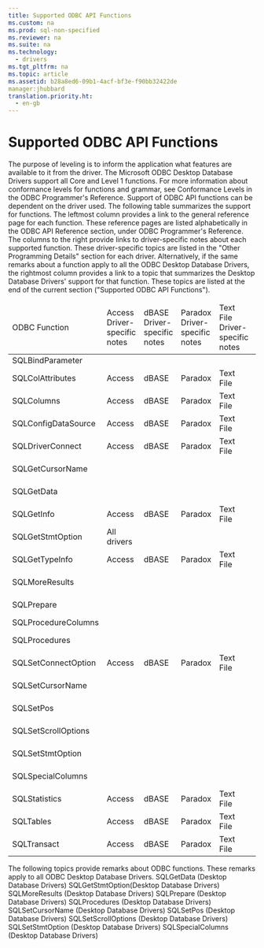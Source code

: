 ```yaml
---
title: Supported ODBC API Functions
ms.custom: na
ms.prod: sql-non-specified
ms.reviewer: na
ms.suite: na
ms.technology: 
  - drivers
ms.tgt_pltfrm: na
ms.topic: article
ms.assetid: b28a8ed6-09b1-4acf-bf3e-f90bb32422de
manager:jhubbard
translation.priority.ht: 
  - en-gb
---
```

# Supported ODBC API Functions
<?xml version="1.0" encoding="utf-8"?>
<developerConceptualDocument xmlns="http://ddue.schemas.microsoft.com/authoring/2003/5" xmlns:xlink="http://www.w3.org/1999/xlink" xmlns:xsi="http://www.w3.org/2001/XMLSchema-instance" xsi:schemaLocation="http://ddue.schemas.microsoft.com/authoring/2003/5 http://dduestorage.blob.core.windows.net/ddueschema/developer.xsd">
  <introduction>
    <para>The purpose of leveling is to inform the application what features are available to it from the driver. The Microsoft ODBC Desktop Database Drivers support all Core and Level 1 functions. </para>
    <para>For more information about conformance levels for functions and grammar, see <legacyLink xlink:href="f776d467-5d5d-4761-9043-3dad5f73c610">Conformance Levels</legacyLink> in the <legacyItalic>ODBC Programmer's Reference</legacyItalic>.</para>
    <para>Support of ODBC API functions can be dependent on the driver used. The following table summarizes the support for functions. The leftmost column provides a link to the general reference page for each function. These reference pages are listed alphabetically in the <legacyLink xlink:href="b7a49774-f458-44ce-9a04-a0457501405b">ODBC API Reference</legacyLink> section, under <legacyLink xlink:href="b33c3c43-ae66-44a3-be17-9cd82624dd96">ODBC Programmer's Reference</legacyLink>. The columns to the right provide links to driver-specific notes about each supported function. These driver-specific topics are listed in the "Other Programming Details" section for each driver. Alternatively, if the same remarks about a function apply to all the ODBC Desktop Database Drivers, the rightmost column provides a link to a topic that summarizes the Desktop Database Drivers' support for that function. These topics are listed at the end of the current section ("Supported ODBC API Functions").</para>
    <table xmlns:caps="http://schemas.microsoft.com/build/caps/2013/11">
      <thead>
        <tr>
          <TD>
            <para>ODBC Function</para>
          </TD>
          <TD>
            <para>Access Driver-specific notes</para>
          </TD>
          <TD>
            <para>dBASE Driver-specific notes</para>
          </TD>
          <TD>
            <para>Paradox Driver-specific notes</para>
          </TD>
          <TD>
            <para>Text File Driver-specific notes</para>
          </TD>
          <TD>
            <para>Excel Driver-specific notes</para>
          </TD>
          <TD>
            <para>Notes relevant to all drivers</para>
          </TD>
        </tr>
      </thead>
      <tbody>
        <tr>
          <TD>
            <para>               <legacyLink xlink:href="38349d4b-be03-46f9-9d6a-e50dd144e225">SQLBindParameter</legacyLink>             </para>
          </TD>
          <TD>
            <para> </para>
          </TD>
          <TD>
            <para> </para>
          </TD>
          <TD>
            <para> </para>
          </TD>
          <TD>
            <para> </para>
          </TD>
          <TD>
            <para>               <legacyLink xlink:href="40489bc5-3e2a-425e-892d-e0dc037f4d7a">Excel</legacyLink>             </para>
          </TD>
          <TD>
            <para> </para>
          </TD>
        </tr>
        <tr>
          <TD>
            <para>               <legacyLink xlink:href="3ece37af-db56-47fc-bc9d-6a7d0d8a00ec">SQLColAttributes</legacyLink>             </para>
          </TD>
          <TD>
            <para>               <legacyLink xlink:href="adb6f81d-e8c7-4748-9b1d-f7a053788bbc">Access</legacyLink>             </para>
          </TD>
          <TD>
            <para>               <legacyLink xlink:href="ed44de2b-0b01-4dce-a340-f5eb3aac30b7">dBASE</legacyLink>             </para>
          </TD>
          <TD>
            <para>               <legacyLink xlink:href="bbeef024-d470-4d28-b61b-26997ef41007">Paradox</legacyLink>             </para>
          </TD>
          <TD>
            <para>               <legacyLink xlink:href="132fd1c0-1921-4a7d-910e-aedf1bff5453">Text File</legacyLink>             </para>
          </TD>
          <TD>
            <para>               <legacyLink xlink:href="7c4833e3-ff0c-4313-9ab8-21379ceab656">Excel</legacyLink>             </para>
          </TD>
          <TD>
            <para> </para>
          </TD>
        </tr>
        <tr>
          <TD>
            <para>               <legacyLink xlink:href="3ece37af-db56-47fc-bc9d-6a7d0d8a00ec">SQLColumns</legacyLink>             </para>
          </TD>
          <TD>
            <para>               <legacyLink xlink:href="adb6f81d-e8c7-4748-9b1d-f7a053788bbc">Access</legacyLink>             </para>
          </TD>
          <TD>
            <para>               <legacyLink xlink:href="ed44de2b-0b01-4dce-a340-f5eb3aac30b7">dBASE</legacyLink>             </para>
          </TD>
          <TD>
            <para>               <legacyLink xlink:href="bbeef024-d470-4d28-b61b-26997ef41007">Paradox</legacyLink>             </para>
          </TD>
          <TD>
            <para>               <legacyLink xlink:href="132fd1c0-1921-4a7d-910e-aedf1bff5453">Text File</legacyLink>             </para>
          </TD>
          <TD>
            <para>               <legacyLink xlink:href="7c4833e3-ff0c-4313-9ab8-21379ceab656">Excel</legacyLink>             </para>
          </TD>
          <TD>
            <para> </para>
          </TD>
        </tr>
        <tr>
          <TD>
            <para>               <legacyLink xlink:href="f8d6e342-c010-434e-b1cd-f5371fb50a14">SQLConfigDataSource</legacyLink>             </para>
          </TD>
          <TD>
            <para>               <legacyLink xlink:href="1b152fb7-fa12-46b9-b168-006bb1355e77">Access</legacyLink>             </para>
          </TD>
          <TD>
            <para>               <legacyLink xlink:href="19909902-054c-4e19-9c06-a212aace13fe">dBASE</legacyLink>             </para>
          </TD>
          <TD>
            <para>               <legacyLink xlink:href="59e84c4e-debe-49d7-b97b-84c736b0c793">Paradox</legacyLink>             </para>
          </TD>
          <TD>
            <para>               <legacyLink xlink:href="c505d36e-1e72-47b2-a9e5-e4926b408468">Text File</legacyLink>             </para>
          </TD>
          <TD>
            <para>               <legacyLink xlink:href="885b3bea-f4b6-4902-b994-f78a912b612f">Excel</legacyLink>             </para>
          </TD>
          <TD>
            <para> </para>
          </TD>
        </tr>
        <tr>
          <TD>
            <para>               <legacyLink xlink:href="e299be1d-5c74-4ede-b6a3-430eb189134f">SQLDriverConnect</legacyLink>             </para>
          </TD>
          <TD>
            <para>               <legacyLink xlink:href="9d133e9b-7545-464d-aa3c-677fa7e2a41d">Access</legacyLink>             </para>
          </TD>
          <TD>
            <para>               <legacyLink xlink:href="c837aa31-068e-4fa3-bc00-aae09bec21de">dBASE</legacyLink>             </para>
          </TD>
          <TD>
            <para>               <legacyLink xlink:href="c2ba486e-5e01-4e67-adb1-68511f5f0206">Paradox</legacyLink>             </para>
          </TD>
          <TD>
            <para>               <legacyLink xlink:href="d7769021-bd18-4d8e-96e0-e184a82d6ca3">Text File</legacyLink>             </para>
          </TD>
          <TD>
            <para>               <legacyLink xlink:href="285cb1ea-f461-4596-97f2-fc57af05dede">Excel</legacyLink>             </para>
          </TD>
          <TD>
            <para> </para>
          </TD>
        </tr>
        <tr>
          <TD>
            <para>               <legacyLink xlink:href="e6e92199-7bb6-447c-8987-049a4c6ce05d">SQLGetCursorName</legacyLink>             </para>
          </TD>
          <TD>
            <para> </para>
          </TD>
          <TD>
            <para> </para>
          </TD>
          <TD>
            <para> </para>
          </TD>
          <TD>
            <para> </para>
          </TD>
          <TD>
            <para> </para>
          </TD>
          <TD>
            <para>               <legacyLink xlink:href="76399d74-1121-4c63-92ee-7d2984ac74af">All drivers</legacyLink>             </para>
          </TD>
        </tr>
        <tr>
          <TD>
            <para>               <legacyLink xlink:href="e3c1356a-5db7-4186-85fd-8b74633317e8">SQLGetData</legacyLink>             </para>
          </TD>
          <TD>
            <para> </para>
          </TD>
          <TD>
            <para> </para>
          </TD>
          <TD>
            <para> </para>
          </TD>
          <TD>
            <para> </para>
          </TD>
          <TD>
            <para> </para>
          </TD>
          <TD>
            <para>               <legacyLink xlink:href="c9d9a32d-5dc2-4189-9bfb-2b008bc3d6a3">All drivers</legacyLink>             </para>
          </TD>
        </tr>
        <tr>
          <TD>
            <para>               <legacyLink xlink:href="49dceccc-d816-4ada-808c-4c6138dccb64">SQLGetInfo</legacyLink>             </para>
          </TD>
          <TD>
            <para>               <legacyLink xlink:href="c226aba7-a2f4-4b32-b640-92654b40e5a7">Access</legacyLink>             </para>
          </TD>
          <TD>
            <para>               <legacyLink xlink:href="42ffdc9c-281b-4df5-ac6d-7b34f15ecd4c">dBASE</legacyLink>             </para>
          </TD>
          <TD>
            <para>               <legacyLink xlink:href="43aab762-68f4-4128-b8f5-8878ea5f1258">Paradox</legacyLink>             </para>
          </TD>
          <TD>
            <para>               <legacyLink xlink:href="6b7a630e-47f8-4ee1-b2a7-476bc1d0b0d4">Text File</legacyLink>             </para>
          </TD>
          <TD>
            <para>               <legacyLink xlink:href="fed4aea2-6d3d-4199-a5db-3d033eb63927">Excel</legacyLink>             </para>
          </TD>
          <TD>
            <para> </para>
          </TD>
        </tr>
        <tr>
          <TD>
            <para>               <legacyLink xlink:href="d69c2668-4260-4722-8c34-1c51caac307f">SQLGetStmtOption</legacyLink>             </para>
          </TD>
          <TD>
            <para>               <legacyLink xlink:href="f9ed31af-2fa9-4a0c-9639-08b63199b092">All drivers</legacyLink>             </para>
          </TD>
          <TD>
            <para> </para>
          </TD>
          <TD>
            <para> </para>
          </TD>
          <TD>
            <para> </para>
          </TD>
          <TD>
            <para> </para>
          </TD>
          <TD>
            <para> </para>
          </TD>
        </tr>
        <tr>
          <TD>
            <para>               <legacyLink xlink:href="bdedb044-8924-4ca4-85f3-8b37578e0257">SQLGetTypeInfo</legacyLink>             </para>
          </TD>
          <TD>
            <para>               <legacyLink xlink:href="a28b16eb-ca36-4297-9297-ecd7c107a84e">Access</legacyLink>             </para>
          </TD>
          <TD>
            <para>               <legacyLink xlink:href="6e9ce02b-97c7-4c1a-91e0-829df7459c84">dBASE</legacyLink>             </para>
          </TD>
          <TD>
            <para>               <legacyLink xlink:href="e65063c7-ba9e-4cf0-ac13-4bb5bd2937db">Paradox</legacyLink>             </para>
          </TD>
          <TD>
            <para>               <legacyLink xlink:href="05a58975-093c-4bd9-bd72-b5f0026a6e36">Text File</legacyLink>             </para>
          </TD>
          <TD>
            <para>               <legacyLink xlink:href="708845be-e6a1-4677-8113-c52819a43fa4">Excel</legacyLink>             </para>
          </TD>
          <TD>
            <para> </para>
          </TD>
        </tr>
        <tr>
          <TD>
            <para>               <legacyLink xlink:href="bf169ed5-4d55-412c-b184-12065a726e89">SQLMoreResults</legacyLink>             </para>
          </TD>
          <TD>
            <para> </para>
          </TD>
          <TD>
            <para> </para>
          </TD>
          <TD>
            <para> </para>
          </TD>
          <TD>
            <para> </para>
          </TD>
          <TD>
            <para> </para>
          </TD>
          <TD>
            <para>               <legacyLink xlink:href="676da17b-daea-487f-b2d8-e579db6547cc">All drivers</legacyLink>             </para>
          </TD>
        </tr>
        <tr>
          <TD>
            <para>               <legacyLink xlink:href="332e1b4b-b0ed-4e7a-aa4d-4f35f4f4476b">SQLPrepare</legacyLink>             </para>
          </TD>
          <TD>
            <para> </para>
          </TD>
          <TD>
            <para> </para>
          </TD>
          <TD>
            <para> </para>
          </TD>
          <TD>
            <para> </para>
          </TD>
          <TD>
            <para> </para>
          </TD>
          <TD>
            <para>               <legacyLink xlink:href="dbc8f17b-2913-4bdf-841c-d79213993cd8">All drivers</legacyLink>             </para>
          </TD>
        </tr>
        <tr>
          <TD>
            <para>               <legacyLink xlink:href="4ca37b28-a6df-465b-8988-d422d37fc025">SQLProcedureColumns</legacyLink>             </para>
          </TD>
          <TD>
            <para> </para>
          </TD>
          <TD>
            <para> </para>
          </TD>
          <TD>
            <para> </para>
          </TD>
          <TD>
            <para> </para>
          </TD>
          <TD>
            <para> </para>
          </TD>
          <TD>
            <para>               <legacyLink xlink:href="34fee995-5848-4ecb-bda0-fc362a77b2d9">Access</legacyLink>             </para>
          </TD>
        </tr>
        <tr>
          <TD>
            <para>               <legacyLink xlink:href="d0d9ef10-2fd4-44a5-9334-649f186f4ba0">SQLProcedures</legacyLink>             </para>
          </TD>
          <TD>
            <para> </para>
          </TD>
          <TD>
            <para> </para>
          </TD>
          <TD>
            <para> </para>
          </TD>
          <TD>
            <para> </para>
          </TD>
          <TD>
            <para> </para>
          </TD>
          <TD>
            <para>               <legacyLink xlink:href="c996ad6f-e790-40f4-a962-843422496149">All drivers</legacyLink>             </para>
          </TD>
        </tr>
        <tr>
          <TD>
            <para>               <legacyLink xlink:href="8cd2c2a2-25c8-4aff-951c-b593bbfc90ad">SQLSetConnectOption</legacyLink>             </para>
          </TD>
          <TD>
            <para>               <legacyLink xlink:href="58399bc4-d0b1-4eaa-a474-c92b2d5855ea">Access</legacyLink>             </para>
          </TD>
          <TD>
            <para>               <legacyLink xlink:href="b1924c33-6820-4566-b716-6897807edd0f">dBASE</legacyLink>             </para>
          </TD>
          <TD>
            <para>               <legacyLink xlink:href="050ee2be-594e-4dbd-af67-8b6aae756cd1">Paradox</legacyLink>             </para>
          </TD>
          <TD>
            <para>               <legacyLink xlink:href="b631a20c-2f60-4102-a61d-93b8780a4620">Text File</legacyLink>             </para>
          </TD>
          <TD>
            <para>               <legacyLink xlink:href="528d21d1-4516-4497-9da4-7b87d77e622a">Excel</legacyLink>             </para>
          </TD>
          <TD>
            <para> </para>
          </TD>
        </tr>
        <tr>
          <TD>
            <para>               <legacyLink xlink:href="4e055946-12d4-4589-9891-41617a50f34e">SQLSetCursorName</legacyLink>             </para>
          </TD>
          <TD>
            <para> </para>
          </TD>
          <TD>
            <para> </para>
          </TD>
          <TD>
            <para> </para>
          </TD>
          <TD>
            <para> </para>
          </TD>
          <TD>
            <para> </para>
          </TD>
          <TD>
            <para>               <legacyLink xlink:href="9bd7c87b-d99d-4e23-b2db-868d3b461c94">All drivers</legacyLink>             </para>
          </TD>
        </tr>
        <tr>
          <TD>
            <para>               <legacyLink xlink:href="80190ee7-ae3b-45e5-92a9-693eb558f322">SQLSetPos</legacyLink>             </para>
          </TD>
          <TD>
            <para> </para>
          </TD>
          <TD>
            <para> </para>
          </TD>
          <TD>
            <para> </para>
          </TD>
          <TD>
            <para> </para>
          </TD>
          <TD>
            <para> </para>
          </TD>
          <TD>
            <para>               <legacyLink xlink:href="8ef027ec-8512-48fe-8fe2-2ff7cd81e331">All drivers</legacyLink>             </para>
          </TD>
        </tr>
        <tr>
          <TD>
            <para>               <legacyLink xlink:href="2a825ba7-7942-4c23-bcdb-c80dc12f8c86">SQLSetScrollOptions</legacyLink>             </para>
          </TD>
          <TD>
            <para> </para>
          </TD>
          <TD>
            <para> </para>
          </TD>
          <TD>
            <para> </para>
          </TD>
          <TD>
            <para> </para>
          </TD>
          <TD>
            <para> </para>
          </TD>
          <TD>
            <para>               <legacyLink xlink:href="51d643ed-015b-4639-969a-9491d9875aca">All drivers</legacyLink>             </para>
          </TD>
        </tr>
        <tr>
          <TD>
            <para>               <legacyLink xlink:href="9cbe2b62-4cf7-43ab-8fb4-9a53df2c6b3f">SQLSetStmtOption</legacyLink>             </para>
          </TD>
          <TD>
            <para> </para>
          </TD>
          <TD>
            <para> </para>
          </TD>
          <TD>
            <para> </para>
          </TD>
          <TD>
            <para> </para>
          </TD>
          <TD>
            <para> </para>
          </TD>
          <TD>
            <para>               <legacyLink xlink:href="98db9631-eb9b-4962-abe4-96f495133a5d">All drivers</legacyLink>             </para>
          </TD>
        </tr>
        <tr>
          <TD>
            <para>               <legacyLink xlink:href="bb2d9f21-bda0-4e50-a8be-f710db660034">SQLSpecialColumns</legacyLink>             </para>
          </TD>
          <TD>
            <para> </para>
          </TD>
          <TD>
            <para> </para>
          </TD>
          <TD>
            <para> </para>
          </TD>
          <TD>
            <para> </para>
          </TD>
          <TD>
            <para> </para>
          </TD>
          <TD>
            <para>               <legacyLink xlink:href="3de66fdf-053b-4354-979d-e76a5a5e975f">All drivers</legacyLink>             </para>
          </TD>
        </tr>
        <tr>
          <TD>
            <para>               <legacyLink xlink:href="45210682-cfea-4e5d-9951-bcf1cbe10f41">SQLStatistics</legacyLink>             </para>
          </TD>
          <TD>
            <para>               <legacyLink xlink:href="6117ac77-1020-4f0c-8eed-e671c34c1f21">Access</legacyLink>             </para>
          </TD>
          <TD>
            <para>               <legacyLink xlink:href="631cec1b-66b7-4103-b9a7-ffd81da3c442">dBASE</legacyLink>             </para>
          </TD>
          <TD>
            <para>               <legacyLink xlink:href="886cab83-d599-4fbc-9c88-e8cb833aac4b">Paradox</legacyLink>             </para>
          </TD>
          <TD>
            <para>               <legacyLink xlink:href="311afc01-d656-425f-be43-4a8e7cbc9a97">Text File</legacyLink>             </para>
          </TD>
          <TD>
            <para>               <legacyLink xlink:href="02506664-8dcc-4bd0-a8bb-d49fcbdd5722">Excel</legacyLink>             </para>
          </TD>
          <TD>
            <para> </para>
          </TD>
        </tr>
        <tr>
          <TD>
            <para>               <legacyLink xlink:href="60d5068a-7d7c-447c-acc6-f3f2cf73440c">SQLTables</legacyLink>             </para>
          </TD>
          <TD>
            <para>               <legacyLink xlink:href="94423cf9-341a-4db6-bb10-8f5448df7fc3">Access</legacyLink>             </para>
          </TD>
          <TD>
            <para>               <legacyLink xlink:href="45938efb-b678-47d8-9345-644fa26ad679">dBASE</legacyLink>             </para>
          </TD>
          <TD>
            <para>               <legacyLink xlink:href="d68adad6-97bd-4b47-bcf9-0102aafb00d4">Paradox</legacyLink>             </para>
          </TD>
          <TD>
            <para>               <legacyLink xlink:href="f47fd1a4-5bd8-4b2e-8ae3-e595e49f4f95">Text File</legacyLink>             </para>
          </TD>
          <TD>
            <para>               <legacyLink xlink:href="9410b686-4b5b-4b51-b5ef-f9d2e7a48faa">Excel</legacyLink>             </para>
          </TD>
          <TD>
            <para> </para>
          </TD>
        </tr>
        <tr>
          <TD>
            <para>               <legacyLink xlink:href="496249e0-8eff-4c60-8358-5543bc3ead9c">SQLTransact</legacyLink>             </para>
          </TD>
          <TD>
            <para>               <legacyLink xlink:href="892b79c7-9e20-4d1f-bc60-d4b25694ca25">Access</legacyLink>             </para>
          </TD>
          <TD>
            <para>               <legacyLink xlink:href="159ca21a-ccc4-45e2-97ca-2a9387efa7df">dBASE</legacyLink>             </para>
          </TD>
          <TD>
            <para>               <legacyLink xlink:href="1d7f0c4c-f092-4bbb-9643-f7c9d07ed1af">Paradox</legacyLink>             </para>
          </TD>
          <TD>
            <para>               <legacyLink xlink:href="0349bd4e-f402-4a69-b215-046210a433de">Text File</legacyLink>             </para>
          </TD>
          <TD>
            <para>               <legacyLink xlink:href="821b4535-cec3-4e59-b681-87faf9d51575">Excel</legacyLink>             </para>
          </TD>
          <TD>
            <para> </para>
          </TD>
        </tr>
      </tbody>
    </table>
    <para>The following topics provide remarks about ODBC functions. These remarks apply to all ODBC Desktop Database Drivers.  </para>
    <list class="bullet">
      <listItem>
        <para>             <legacyLink xlink:href="c9d9a32d-5dc2-4189-9bfb-2b008bc3d6a3">SQLGetData (Desktop Database Drivers)</legacyLink>           </para>
      </listItem>
      <listItem>
        <para>             <legacyLink xlink:href="f9ed31af-2fa9-4a0c-9639-08b63199b092">SQLGetStmtOption(Desktop Database Drivers)</legacyLink>           </para>
      </listItem>
      <listItem>
        <para>             <legacyLink xlink:href="676da17b-daea-487f-b2d8-e579db6547cc">SQLMoreResults (Desktop Database Drivers)</legacyLink>           </para>
      </listItem>
      <listItem>
        <para>             <legacyLink xlink:href="dbc8f17b-2913-4bdf-841c-d79213993cd8">SQLPrepare (Desktop Database Drivers)</legacyLink>           </para>
      </listItem>
      <listItem>
        <para>             <legacyLink xlink:href="c996ad6f-e790-40f4-a962-843422496149">SQLProcedures (Desktop Database Drivers)</legacyLink>           </para>
      </listItem>
      <listItem>
        <para>             <legacyLink xlink:href="9bd7c87b-d99d-4e23-b2db-868d3b461c94">SQLSetCursorName (Desktop Database Drivers)</legacyLink>           </para>
      </listItem>
      <listItem>
        <para>             <legacyLink xlink:href="8ef027ec-8512-48fe-8fe2-2ff7cd81e331">SQLSetPos (Desktop Database Drivers)</legacyLink>           </para>
      </listItem>
      <listItem>
        <para>             <legacyLink xlink:href="51d643ed-015b-4639-969a-9491d9875aca">SQLSetScrollOptions (Desktop Database Drivers)</legacyLink>           </para>
      </listItem>
      <listItem>
        <para>             <legacyLink xlink:href="98db9631-eb9b-4962-abe4-96f495133a5d">SQLSetStmtOption (Desktop Database Drivers)</legacyLink>           </para>
      </listItem>
      <listItem>
        <para>             <legacyLink xlink:href="3de66fdf-053b-4354-979d-e76a5a5e975f">SQLSpecialColumns (Desktop Database Drivers)</legacyLink>           </para>
      </listItem>
    </list>
  </introduction>
  <relatedTopics />
</developerConceptualDocument>